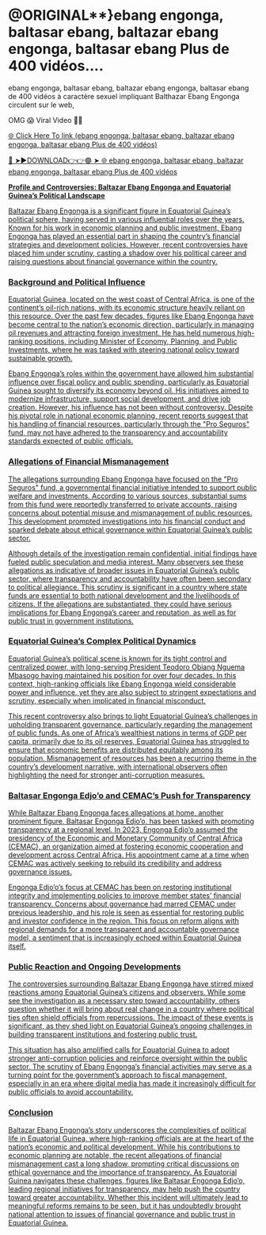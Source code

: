 # @ORIGINAL**}ebang engonga, baltasar ebang, baltazar ebang engonga, baltasar ebang Plus de 400 vidéos....

ebang engonga, baltasar ebang, baltazar ebang engonga, baltasar ebang    de 400 vidéos à caractère sexuel impliquant  Balthazar   Ebang Engonga circulent sur le web,

OMG 😱 Viral Video 🔰🔰

<a href="https://nixara.cfd/gfjfj"> 🌐 Click Here To link (ebang engonga, baltasar ebang, baltazar ebang engonga, baltasar ebang Plus de 400 vidéos)

🔴 ➤►DOWNLOAD👉👉🟢 ➤  <a href="https://nixara.cfd/gfjfj"> 🌐 ebang engonga, baltasar ebang, baltazar ebang engonga, baltasar ebang Plus de 400 vidéos

**Profile and Controversies: Baltazar Ebang Engonga and Equatorial Guinea’s Political Landscape**

Baltazar Ebang Engonga is a significant figure in Equatorial Guinea’s political sphere, having served in various influential roles over the years. Known for his work in economic planning and public investment, Ebang Engonga has played an essential part in shaping the country’s financial strategies and development policies. However, recent controversies have placed him under scrutiny, casting a shadow over his political career and raising questions about financial governance within the country.

### Background and Political Influence

Equatorial Guinea, located on the west coast of Central Africa, is one of the continent’s oil-rich nations, with its economic structure heavily reliant on this resource. Over the past few decades, figures like Ebang Engonga have become central to the nation’s economic direction, particularly in managing oil revenues and attracting foreign investment. He has held numerous high-ranking positions, including Minister of Economy, Planning, and Public Investments, where he was tasked with steering national policy toward sustainable growth.

Ebang Engonga’s roles within the government have allowed him substantial influence over fiscal policy and public spending, particularly as Equatorial Guinea sought to diversify its economy beyond oil. His initiatives aimed to modernize infrastructure, support social development, and drive job creation. However, his influence has not been without controversy. Despite his pivotal role in national economic planning, recent reports suggest that his handling of financial resources, particularly through the "Pro Seguros" fund, may not have adhered to the transparency and accountability standards expected of public officials.

### Allegations of Financial Mismanagement

The allegations surrounding Ebang Engonga have focused on the "Pro Seguros" fund, a governmental financial initiative intended to support public welfare and investments. According to various sources, substantial sums from this fund were reportedly transferred to private accounts, raising concerns about potential misuse and mismanagement of public resources. This development prompted investigations into his financial conduct and sparked debate about ethical governance within Equatorial Guinea’s public sector.

Although details of the investigation remain confidential, initial findings have fueled public speculation and media interest. Many observers see these allegations as indicative of broader issues in Equatorial Guinea’s public sector, where transparency and accountability have often been secondary to political allegiance. This scrutiny is significant in a country where state funds are essential to both national development and the livelihoods of citizens. If the allegations are substantiated, they could have serious implications for Ebang Engonga’s career and reputation, as well as for public trust in government institutions.

### Equatorial Guinea’s Complex Political Dynamics

Equatorial Guinea’s political scene is known for its tight control and centralized power, with long-serving President Teodoro Obiang Nguema Mbasogo having maintained his position for over four decades. In this context, high-ranking officials like Ebang Engonga wield considerable power and influence, yet they are also subject to stringent expectations and scrutiny, especially when implicated in financial misconduct.

This recent controversy also brings to light Equatorial Guinea’s challenges in upholding transparent governance, particularly regarding the management of public funds. As one of Africa’s wealthiest nations in terms of GDP per capita, primarily due to its oil reserves, Equatorial Guinea has struggled to ensure that economic benefits are distributed equitably among its population. Mismanagement of resources has been a recurring theme in the country’s development narrative, with international observers often highlighting the need for stronger anti-corruption measures.

### Baltasar Engonga Edjo’o and CEMAC’s Push for Transparency

While Baltazar Ebang Engonga faces allegations at home, another prominent figure, Baltasar Engonga Edjo’o, has been tasked with promoting transparency at a regional level. In 2023, Engonga Edjo’o assumed the presidency of the Economic and Monetary Community of Central Africa (CEMAC), an organization aimed at fostering economic cooperation and development across Central Africa. His appointment came at a time when CEMAC was actively seeking to rebuild its credibility and address governance issues.

Engonga Edjo’o’s focus at CEMAC has been on restoring institutional integrity and implementing policies to improve member states’ financial transparency. Concerns about governance had marred CEMAC under previous leadership, and his role is seen as essential for restoring public and investor confidence in the region. This focus on reform aligns with regional demands for a more transparent and accountable governance model, a sentiment that is increasingly echoed within Equatorial Guinea itself.

### Public Reaction and Ongoing Developments

The controversies surrounding Baltazar Ebang Engonga have stirred mixed reactions among Equatorial Guinea’s citizens and observers. While some see the investigation as a necessary step toward accountability, others question whether it will bring about real change in a country where political ties often shield officials from repercussions. The impact of these events is significant, as they shed light on Equatorial Guinea’s ongoing challenges in building transparent institutions and fostering public trust.

This situation has also amplified calls for Equatorial Guinea to adopt stronger anti-corruption policies and reinforce oversight within the public sector. The scrutiny of Ebang Engonga’s financial activities may serve as a turning point for the government’s approach to fiscal management, especially in an era where digital media has made it increasingly difficult for public officials to avoid accountability.

### Conclusion

Baltazar Ebang Engonga’s story underscores the complexities of political life in Equatorial Guinea, where high-ranking officials are at the heart of the nation’s economic and political development. While his contributions to economic planning are notable, the recent allegations of financial mismanagement cast a long shadow, prompting critical discussions on ethical governance and the importance of transparency. As Equatorial Guinea navigates these challenges, figures like Baltasar Engonga Edjo’o, leading regional initiatives for transparency, may help push the country toward greater accountability. Whether this incident will ultimately lead to meaningful reforms remains to be seen, but it has undoubtedly brought national attention to issues of financial governance and public trust in Equatorial Guinea.
